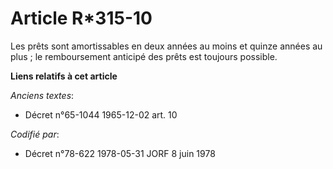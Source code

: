 # Article R*315-10

Les prêts sont amortissables en deux années au moins et quinze années au plus ; le remboursement anticipé des prêts est
toujours possible.

**Liens relatifs à cet article**

_Anciens textes_:

  - Décret n°65-1044 1965-12-02 art. 10

_Codifié par_:

  - Décret n°78-622 1978-05-31 JORF 8 juin 1978
